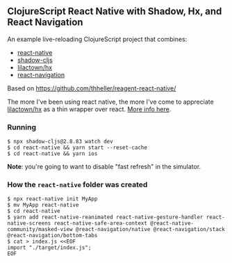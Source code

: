 
## ClojureScript React Native with Shadow, Hx, and React Navigation

An example live-reloading ClojureScript project that combines:

* [react-native](https://facebook.github.io/react-native/)
* [shadow-cljs](http://shadow-cljs.org/)
* [lilactown/hx](https://github.com/Lokeh/hx)
* [react-navigation](https://reactnavigation.org/)

Based on https://github.com/thheller/reagent-react-native/

The more I've been using react native, the more I've come to appreciate
[lilactown/hx](https://github.com/Lokeh/hx) as a thin wrapper over react. [More info here](https://github.com/Lokeh/hx/blob/master/docs/why-not-reagent.md).

### Running

```
$ npx shadow-cljs@2.8.83 watch dev
$ cd react-native && yarn start --reset-cache
$ cd react-native && yarn ios
```

**Note**: you're going to want to disable "fast refresh" in the simulator.

### How the `react-native` folder was created

```
$ npx react-native init MyApp
$ mv MyApp react-native
$ cd react-native
$ yarn add react-native-reanimated react-native-gesture-handler react-native-screens react-native-safe-area-context @react-native-community/masked-view @react-navigation/native @react-navigation/stack @react-navigation/bottom-tabs
$ cat > index.js <<EOF
import "./target/index.js";
EOF
```

